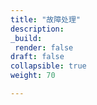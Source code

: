 ```yaml
---
title: "故障处理"
description:
_build:
 render: false 
draft: false
collapsible: true
weight: 70

---
```


